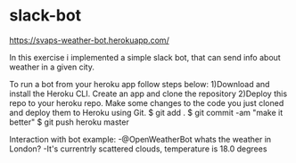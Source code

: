 # slack-bot

https://svaps-weather-bot.herokuapp.com/

In this exercise i implemented a simple slack bot, that can send info about weather in a given city.

To run a bot from your heroku app follow steps below:
1)Download and install the Heroku CLI. Create an app and clone the repository
2)Deploy this repo to your heroku repo. Make some changes to the code you just cloned and deploy them to Heroku using Git.
$ git add .
$ git commit -am "make it better"
$ git push heroku master 

Interaction with bot example:
-@OpenWeatherBot whats the weather in London?
-It's currentrly scattered clouds, temperature is 18.0 degrees
